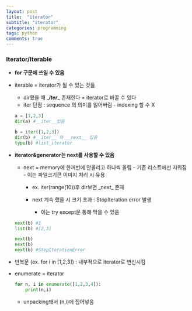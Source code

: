 ```yaml
---
layout: post
title:  "iterator"
subtitle: "iterator"
categories: programming
tags: python
comments: true
---
```



### Iterator/Iterable
- **for 구문에 쓰일 수 있음**

- iterable = iterator가 될 수 있는 것들

  - dir했을 때 **\__iter__** 존재한다 = iterator로 바꿀 수 있다
  - iter 단점 : sequence 의 의미를 잃어버림 - indexing 할 수 X

  ~~~python
  a = [1,2,3]
  dir(a) #__iter__있음
  
  b = iter([1,2,3])
  dir(b) #__iter__ 와 __next__ 있음
  type(b) #list_iterator
  ~~~

- **iterator&generator는 next를 사용할 수 있음**

  - next = memory에 한꺼번에 안올리고 하나씩 올림 - 기존 리스트에선 지워짐 - 이는 파일크기큰 이미지 처리 시 유용

    - ex. iter(range(10))후 dir보면 \__next__ 존재

    - next 계속 했을 시 크기 초과 : StopIteration error 발생
      - 이는 try except문 통해 막을 수 있음

  ~~~python
  next(b) #1
  list(b) #[2,3]
  
  next(b)
  next(b)
  next(b) #StopIterationError
  ~~~

- 반복문 (ex. for i in [1,2,3]) : 내부적으로 iterator로 변신시킴

- enumerate = iterator

  ~~~python
  for n, i in enumerate([1,2,3,4]):
      print(n,i)
  ~~~

  - unpacking돼서 (n,i)에 집어넣음

  



